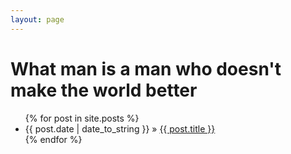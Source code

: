 ```yaml
---
layout: page
---
```

# What man is a man who doesn't make the world better
<ul>
  {% for post in site.posts %}
    <li>
      <span>{{ post.date | date_to_string }}</span> &raquo;
      <a href="{{ post.url }}">{{ post.title }}</a>
    </li>
  {% endfor %}
</ul>

